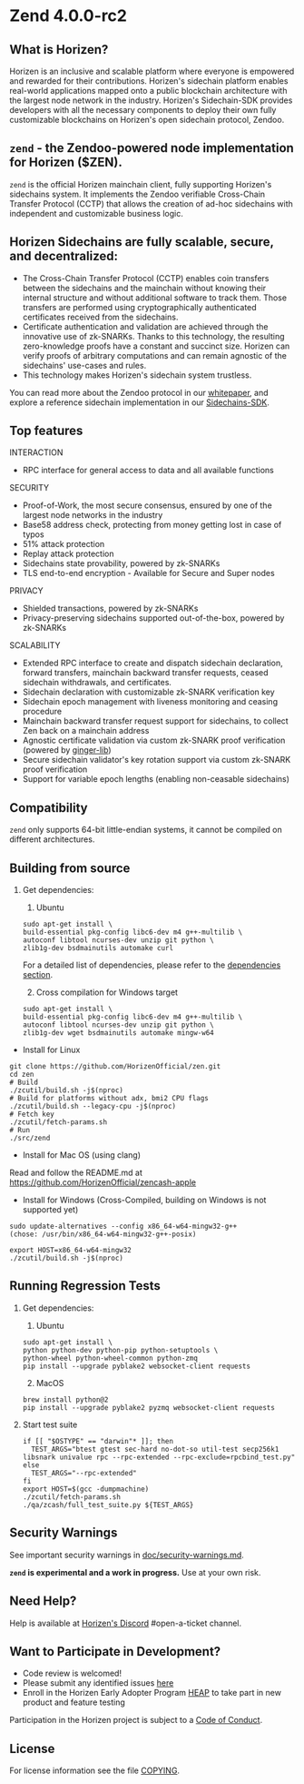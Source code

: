 Zend 4.0.0-rc2
================
What is Horizen?
----------------
Horizen is an inclusive and scalable platform where everyone is empowered and rewarded for their contributions. Horizen's sidechain platform enables real-world applications mapped onto a public blockchain architecture with the largest node network in the industry. Horizen's Sidechain-SDK provides developers with all the necessary components to deploy their own fully customizable blockchains on Horizen's open sidechain protocol, Zendoo.

`zend` - the Zendoo-powered node implementation for Horizen ($ZEN).
----------------
`zend` is the official Horizen mainchain client, fully supporting Horizen's sidechains system. 
It implements the Zendoo verifiable Cross-Chain Transfer Protocol (CCTP) that allows the creation of ad-hoc sidechains with independent and customizable business logic.

Horizen Sidechains are fully scalable, secure, and decentralized:
----------------
- The Cross-Chain Transfer Protocol (CCTP) enables coin transfers between the sidechains and the mainchain without knowing their internal structure and without additional software to track them. Those transfers are performed using cryptographically authenticated certificates received from the sidechains.
- Certificate authentication and validation are achieved through the innovative use of zk-SNARKs.
Thanks to this technology, the resulting zero-knowledge proofs have a constant and succinct size. 
Horizen can verify proofs of arbitrary computations and can remain agnostic of the sidechains' use-cases and rules.
- This technology makes Horizen's sidechain system trustless.

You can read more about the Zendoo protocol in our [whitepaper](https://www.horizen.io/assets/files/Horizen-Sidechain-Zendoo-A_zk-SNARK-Verifiable-Cross-Chain-Transfer-Protocol.pdf), and explore a reference sidechain implementation in our [Sidechains-SDK](https://github.com/HorizenOfficial/Sidechains-SDK).

Top features
----------------
INTERACTION 
- RPC interface for general access to data and all available functions


SECURITY
- Proof-of-Work, the most secure consensus, ensured by one of the largest node networks in the industry
- Base58 address check, protecting from money getting lost in case of typos
- 51% attack protection
- Replay attack protection
- Sidechains state provability, powered by zk-SNARKs
- TLS end-to-end encryption - Available for Secure and Super nodes

PRIVACY 
- Shielded transactions, powered by zk-SNARKs
- Privacy-preserving sidechains supported out-of-the-box, powered by zk-SNARKs

SCALABILITY 
- Extended RPC interface to create and dispatch sidechain declaration, forward transfers, mainchain backward transfer requests, ceased sidechain withdrawals, and certificates.
- Sidechain declaration with customizable zk-SNARK verification key
- Sidechain epoch management with liveness monitoring and ceasing procedure
- Mainchain backward transfer request support for sidechains, to collect Zen back on a mainchain address
- Agnostic certificate validation via custom zk-SNARK proof verification (powered by [ginger-lib](https://github.com/HorizenOfficial/ginger-lib))
- Secure sidechain validator's key rotation support via custom zk-SNARK proof verification
- Support for variable epoch lengths (enabling non-ceasable sidechains) 

Compatibility
----------------
`zend` only supports 64-bit little-endian systems, it cannot be compiled on different architectures.

Building from source
----------------

1. Get dependencies:
    1. Ubuntu
    ```{r, engine='bash'}
    sudo apt-get install \
    build-essential pkg-config libc6-dev m4 g++-multilib \
    autoconf libtool ncurses-dev unzip git python \
    zlib1g-dev bsdmainutils automake curl
    ```
    For a detailed list of dependencies, please refer to the [dependencies section](doc/dependencies.md).

    2. Cross compilation for Windows target
    ```{r, engine='bash'}
    sudo apt-get install \
    build-essential pkg-config libc6-dev m4 g++-multilib \
    autoconf libtool ncurses-dev unzip git python \
    zlib1g-dev wget bsdmainutils automake mingw-w64
    ```

* Install for Linux
```{r, engine='bash'}
git clone https://github.com/HorizenOfficial/zen.git
cd zen
# Build
./zcutil/build.sh -j$(nproc)
# Build for platforms without adx, bmi2 CPU flags
./zcutil/build.sh --legacy-cpu -j$(nproc)
# Fetch key
./zcutil/fetch-params.sh
# Run
./src/zend
```

* Install for Mac OS (using clang)

Read and follow the README.md at https://github.com/HorizenOfficial/zencash-apple


* Install for Windows (Cross-Compiled, building on Windows is not supported yet)

```
sudo update-alternatives --config x86_64-w64-mingw32-g++
(chose: /usr/bin/x86_64-w64-mingw32-g++-posix)

export HOST=x86_64-w64-mingw32
./zcutil/build.sh -j$(nproc)
```

Running Regression Tests
----------------
1. Get dependencies:
    1. Ubuntu
    ```{r, engine='bash'}
    sudo apt-get install \
    python python-dev python-pip python-setuptools \
    python-wheel python-wheel-common python-zmq
    pip install --upgrade pyblake2 websocket-client requests
    ```

    2. MacOS
    ```{r, engine='bash'}
    brew install python@2
    pip install --upgrade pyblake2 pyzmq websocket-client requests
    ```

2. Start test suite
    ```{r, engine='bash'}
    if [[ "$OSTYPE" == "darwin"* ]]; then
      TEST_ARGS="btest gtest sec-hard no-dot-so util-test secp256k1 libsnark univalue rpc --rpc-extended --rpc-exclude=rpcbind_test.py"
    else
      TEST_ARGS="--rpc-extended"
    fi
    export HOST=$(gcc -dumpmachine)
    ./zcutil/fetch-params.sh
    ./qa/zcash/full_test_suite.py ${TEST_ARGS}
    ```

Security Warnings
----------------

See important security warnings in [doc/security-warnings.md](doc/security-warnings.md).

**`zend` is experimental and a work in progress.** Use at your own risk.

Need Help?
----------------
Help is available at [Horizen's Discord](https://www.horizen.io/invite/discord) #open-a-ticket channel.

Want to Participate in Development?
----------------
- Code review is welcomed!
- Please submit any identified issues [here](https://github.com/HorizenOfficial/zen/issues)
- Enroll in the Horizen Early Adopter Program [HEAP](https://heap.horizen.io/) to take part in new product and feature testing

Participation in the Horizen project is subject to a [Code of Conduct](code_of_conduct.md).

License
----------------

For license information see the file [COPYING](COPYING).
